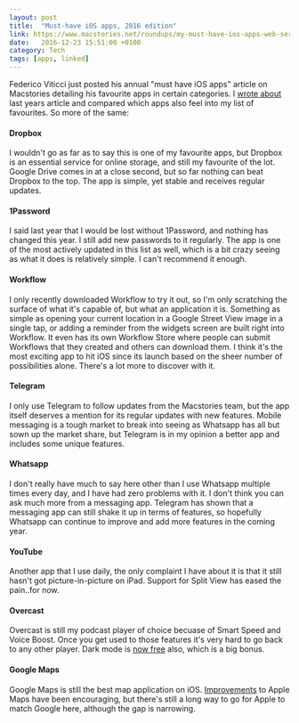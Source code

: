 ```yaml
---
layout: post
title:  "Must-have iOS apps, 2016 edition"
link: https://www.macstories.net/roundups/my-must-have-ios-apps-web-services-2016-edition/
date:   2016-12-23 15:51:00 +0100
category: Tech
tags: [apps, linked]
---
```


Federico Viticci just posted his annual "must have iOS apps" article on Macstories detailing his favourite apps in certain categories. I [wrote about][2015edition] last years article and compared which apps also feel into my list of favourites. So more of the same:

<a id="dropbox"></a>

#### Dropbox 
I wouldn't go as far as to say this is one of my favourite apps, but Dropbox is an essential service for online storage, and still my favourite of the lot. Google Drive comes in at a close second, but so far nothing can beat Dropbox to the top. The app is simple, yet stable and receives regular updates.

<a id="1password"></a>

#### 1Password 
I said last year that I would be lost without 1Password, and nothing has changed this year. I still add new passwords to it regularly. The app is one of the most actively updated in this list as well, which is a bit crazy seeing as what it does is relatively simple. I can't recommend it enough. 

<a id="workflow"></a>

#### Workflow
I only recently downloaded Workflow to try it out, so I'm only scratching the surface of what it's capable of, but what an application it is. Something as simple as opening your current location in a Google Street View image in a single tap, or adding a reminder from the widgets screen are built right into Workflow. It even has its own Workflow Store where people can submit Workflows that they created and others can download them. I think it's the most exciting app to hit iOS since its launch based on the sheer number of possibilities alone. There's a lot more to discover with it.

<a id="telegram"></a>

#### Telegram
I only use Telegram to follow updates from the Macstories team, but the app itself deserves a mention for its regular updates with new features. Mobile messaging is a tough market to break into seeing as Whatsapp has all but sown up the market share, but Telegram is in my opinion a better app and includes some unique features.

<a id="whatsapp"></a>

#### Whatsapp
I don't really have much to say here other than I use Whatsapp multiple times every day, and I have had zero problems with it. I don't think you can ask much more from a messaging app. Telegram has shown that a messaging app can still shake it up in terms of features, so hopefully Whatsapp can continue to improve and add more features in the coming year.

<a id="youtube"></a>

#### YouTube
Another app that I use daily, the only complaint I have about it is that it still hasn't got picture-in-picture on iPad. Support for Split View has eased the pain..for now.

<a id="overcast"></a>

#### Overcast
Overcast is still my podcast player of choice becuase of Smart Speed and Voice Boost. Once you get used to those features it's very hard to go back to any other player. Dark mode is [now free][overcastdark] also, which is a big bonus.

<a id="googlemaps"></a>

#### Google Maps
Google Maps is still the best map application on iOS. [Improvements][iosmaps] to Apple Maps have been encouraging, but there's still a long way to go for Apple to match Google here, although the gap is narrowing.




[2015edition]:http://colm.io/2015/12/22/must-have-ios-apps-2015-edition/
[overcastdark]:https://marco.org/2016/09/09/overcast-ads
[iosmaps]:http://www.imore.com/whats-new-maps-app-ios-10
